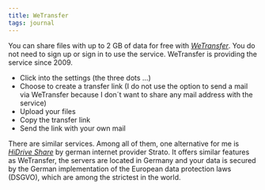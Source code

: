 ```yaml
---
title: WeTransfer
tags: journal
---
```

You can share files with up to 2 GB of data for free with [<cite>WeTransfer</cite>](https://wetransfer.com). You do not need to sign up or sign in to use the service. WeTransfer is providing the service since 2009.

- Click into the settings (the three dots …)
- Choose to create a transfer link (I do not use the option to send a mail via WeTransfer because I don´t want to share any mail address with the service)
- Upload your files
- Copy the transfer link
- Send the link with your own mail

There are similar services. Among all of them, one alternative for me is [<cite>HiDrive Share</cite>](https://share.hidrive.com/) by german internet provider Strato. It offers similar features as WeTransfer, the servers are located in Germany and your data is secured by the German implementation of the European data protection laws (DSGVO), which are among the strictest in the world.